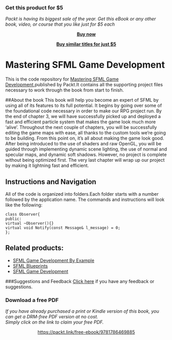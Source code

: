 
### Get this product for $5

<i>Packt is having its biggest sale of the year. Get this eBook or any other book, video, or course that you like just for $5 each</i>


<b><p align='center'>[Buy now](https://packt.link/9781786469885)</p></b>


<b><p align='center'>[Buy similar titles for just $5](https://subscription.packtpub.com/search)</p></b>


# Mastering SFML Game Development

This is the code repository for [Mastering SFML Game Development](https://www.packtpub.com/game-development/mastering-sfml-game-development?utm_source=github&utm_medium=repository&utm_campaign=9781786469885),published by Packt.It contains all the supporting
project files necessary to work through the book from start to finish.

##About the book
This book will help you become an expert of SFML by using all of its features to its full potential. It begins by going over some of the foundational code necessary in order to make our RPG project run. By the end of chapter 3, we will have successfully picked up and deployed a fast and efficient particle system that makes the game look much more ‘alive’. Throughout the next couple of chapters, you will be successfully editing the game maps with ease, all thanks to the custom tools we’re going to be building. From this point on, it’s all about making the game look good. After being introduced to the use of shaders and raw OpenGL, you will be guided through implementing dynamic scene lighting, the use of normal and specular maps, and dynamic soft shadows. However, no project is complete without being optimized first. The very last chapter will wrap up our project by making it lightning fast and efficient.

## Instructions and Navigation
All of the code is organized into folders.Each folder starts with a number followed by the application name.
The commands and instructions will look like the following:

    class Observer{ 
    public: 
    virtual ~Observer(){} 
    virtual void Notify(const Message& l_message) = 0; 
    };

## Related products:
* [SFML Game Development By Example](https://www.packtpub.com/game-development/sfml-game-development-example?utm_source=github&utm_medium=repository&utm_campaign=9781785287343)
* [SFML Blueprints](https://www.packtpub.com/game-development/sfml-blueprints?utm_source=github&utm_medium=repository&utm_campaign=9781784398477)
* [SFML Game Development](https://www.packtpub.com/game-development/sfml-game-development?utm_source=github&utm_medium=repository&utm_campaign=9781849696845)


###Suggestions and Feedback
[Click here](https://docs.google.com/forms/d/e/1FAIpQLSe5qwunkGf6PUvzPirPDtuy1Du5Rlzew23UBp2S-P3wB-GcwQ/viewform) if you have any feedback or suggestions.
### Download a free PDF

 <i>If you have already purchased a print or Kindle version of this book, you can get a DRM-free PDF version at no cost.<br>Simply click on the link to claim your free PDF.</i>
<p align="center"> <a href="https://packt.link/free-ebook/9781786469885">https://packt.link/free-ebook/9781786469885 </a> </p>